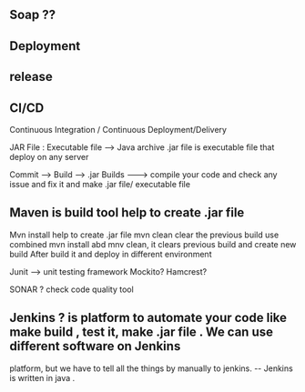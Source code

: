 ## Soap ??


## Deployment 
## release 

## CI/CD

Continuous Integration / Continuous Deployment/Delivery

JAR File : Executable file --> Java archive
.jar file is executable file that deploy on any server

Commit --> Build --> .jar 
Builds ---> compile your code and check any issue and fix it and make .jar file/ executable file

## Maven is build tool help to create .jar file
Mvn install help to create .jar file
mvn clean clear the previous build 
use combined mvn install abd mnv clean, it clears previous build and create new build 
After build it and deploy in different environment

Junit --> unit testing framework
Mockito?
Hamcrest?

SONAR ? check code quality tool

## Jenkins ? is platform to automate your code like make build , test it, make .jar file . We can use different software on Jenkins
   platform, but we have to tell all the things by manually to jenkins. 
-- Jenkins is written in java .